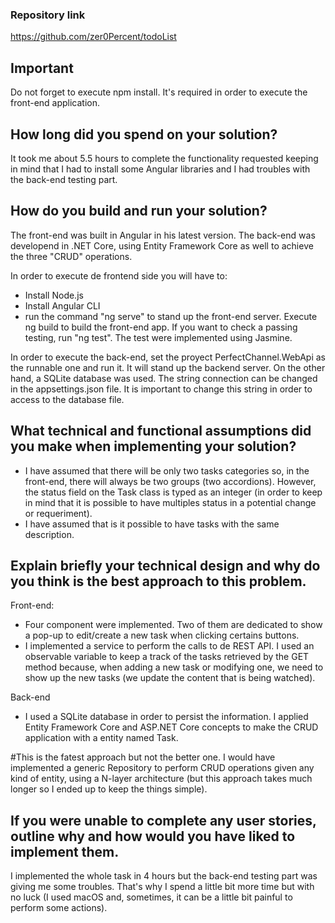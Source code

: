 ﻿### Repository link
https://github.com/zer0Percent/todoList
## Important
Do not forget to execute npm install. It's required in order to execute the front-end application.

## How long did you spend on your solution?
It took me about 5.5 hours to complete the functionality requested keeping in mind that I had to install some Angular libraries and I had troubles with the back-end testing part.
## How do you build and run your solution?
The front-end was built in Angular in his latest version.
The back-end was developend in .NET Core, using Entity Framework Core as well to achieve the three "CRUD" operations.

In order to execute de frontend side you will have to:
* Install Node.js
* Install Angular CLI
* run the command "ng serve" to stand up the front-end server. Execute ng build to build the front-end app.
If you want to check a passing testing, run "ng test". The test were implemented using Jasmine.

In order to execute the back-end, set the proyect PerfectChannel.WebApi as the runnable one and run it. It will stand up the backend server.
On the other hand, a SQLite database was used. The string connection can be changed in the appsettings.json file. 
It is important to change this string in order to access to the database file.

## What technical and functional assumptions did you make when implementing your solution?
* I have assumed that there will be only two tasks categories so, in the front-end, there will always be two groups (two accordions). 
  However, the status field on the Task class is typed as an integer (in order to keep in mind that it is possible to have multiples status in a potential change or requeriment).
* I have assumed that is it possible to have tasks with the same description.

## Explain briefly your technical design and why do you think is the best approach to this problem.
Front-end: 
* Four component were implemented. Two of them are dedicated to show a pop-up to edit/create a new task when clicking certains buttons.
* I implemented a service to perform the calls to de REST API. I used an observable variable to keep a track of the tasks retrieved by the GET method because, when adding a new task or modifying one, we need to show up the new tasks (we update the content that is being watched).

Back-end
* I used a SQLite database in order to persist the information. I applied Entity Framework Core and ASP.NET Core concepts to make the CRUD application with a entity named Task. 

#This is the fatest approach but not the better one. I would have implemented a generic Repository to perform CRUD operations given any kind of entity, using a N-layer architecture (but this approach takes much longer so I ended up to keep the things simple).
## If you were unable to complete any user stories, outline why and how would you have liked to implement them.
I implemented the whole task in 4 hours but the back-end testing part was giving me some troubles. That's why I spend a little bit more time but with no luck (I used macOS and, sometimes, it can be a little bit painful to perform some actions).
